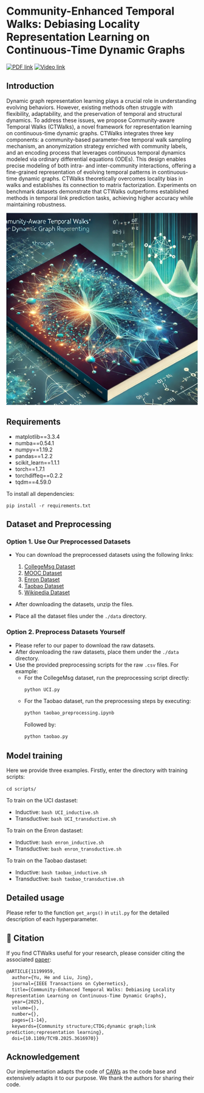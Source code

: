 # Community-Enhanced Temporal Walks: Debiasing Locality Representation Learning on Continuous-Time Dynamic Graphs

[![PDF link](https://img.shields.io/static/v1?label=PDF&message=Preprint&color=blue&logo=pdf)](https://)
[![Video link](https://img.shields.io/static/v1?label=Video&message=YouTube&color=red&logo=youtube)](https://www.youtube.com/watch?v=)

## Introduction
Dynamic graph representation learning plays a crucial role in understanding evolving behaviors. However, existing methods often struggle with flexibility, adaptability, and the preservation of temporal and structural dynamics. To address these issues, we propose Community-aware Temporal Walks (CTWalks), a novel framework for representation learning on continuous-time dynamic graphs. CTWalks integrates three key components: a community-based parameter-free temporal walk sampling mechanism, an anonymization strategy enriched with community labels, and an encoding process that leverages continuous temporal dynamics modeled via ordinary differential equations (ODEs).  This design enables precise modeling of both intra- and inter-community interactions, offering a fine-grained representation of evolving temporal patterns in continuous-time dynamic graphs. CTWalks theoretically overcomes locality bias in walks and establishes its connection to matrix factorization. Experiments on benchmark datasets demonstrate that CTWalks outperforms established methods in temporal link prediction tasks, achieving higher accuracy while maintaining robustness.
<p align="center">
<img src="./assets/img.png" width="600">
</p>


## Requirements
- matplotlib==3.3.4
- numba==0.54.1
- numpy==1.19.2
- pandas==1.2.2
- scikit_learn==1.1.1
- torch==1.7.1
- torchdiffeq==0.2.2
- tqdm==4.59.0

To install all dependencies:
```
pip install -r requirements.txt
```

## Dataset and Preprocessing

### Option 1. Use Our Preprocessed Datasets

- You can download the preprocessed datasets using the following links:
  1. [CollegeMsg Dataset](https://snap.stanford.edu/data/CollegeMsg.html)
  2. [MOOC Dataset](http://snap.stanford.edu/jodie/mooc.csv)
  3. [Enron Dataset](http://www.cs.cmu.edu/~enron/)
  4. [Taobao Dataset](https://tianchi.aliyun.com/dataset/dataDetail?dataId=649&userId=1)
  5. [Wikipedia Dataset](http://snap.stanford.edu/jodie/wikipedia.csv)
  
- After downloading the datasets, unzip the files.
- Place all the dataset files under the `./data` directory.

### Option 2. Preprocess Datasets Yourself

- Please refer to our paper to download the raw datasets.
- After downloading the raw datasets, place them under the `./data` directory.
- Use the provided preprocessing scripts for the raw `.csv` files. For example:
  - For the CollegeMsg dataset, run the preprocessing script directly:
    ```bash
    python UCI.py
    ```
  - For the Taobao dataset, run the preprocessing steps by executing:
    ```bash
    python taobao_preprocessing.ipynb
    ```
    Followed by:
    ```bash
    python taobao.py
    ```

## Model training

Here we provide three examples. Firstly, enter the directory with training scripts:

```cd scripts/```

To train on the UCI dastaset:
- Inductive: ```bash UCI_inductive.sh```
- Transductive: ```bash UCI_transductive.sh```


To train on the Enron dastaset:
- Inductive: ```bash enron_inductive.sh```
- Transductive: ```bash enron_transductive.sh```

To train on the Taobao dastaset:
- Inductive: ```bash taobao_inductive.sh```
- Transductive: ```bash taobao_transductive.sh```

## Detailed usage

Please refer to the function ```get_args()``` in ```util.py``` for the detailed description of each hyperparameter.

## 📝 Citation

If you find CTWalks useful for your research, please consider citing the associated [paper](https://ieeexplore.ieee.org/document/11199959):

```
@ARTICLE{11199959,
  author={Yu, He and Liu, Jing},
  journal={IEEE Transactions on Cybernetics}, 
  title={Community-Enhanced Temporal Walks: Debiasing Locality Representation Learning on Continuous-Time Dynamic Graphs}, 
  year={2025},
  volume={},
  number={},
  pages={1-14},
  keywords={Community structure;CTDG;dynamic graph;link prediction;representation learning},
  doi={10.1109/TCYB.2025.3616970}}

```


## Acknowledgement
Our implementation adapts the code of [CAWs](https://github.com/snap-stanford/CAW) as the code base and extensively adapts it to our purpose. We thank the authors for sharing their code.


